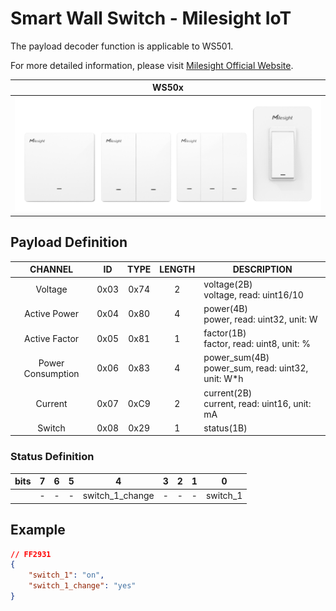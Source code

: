 # Smart Wall Switch - Milesight IoT

The payload decoder function is applicable to WS501.

For more detailed information, please visit [Milesight Official Website](https://www.milesight.com/iot/product/lorawan-sensor/ws50x).

|         WS50x          |
| :--------------------: |
| ![WS50x](WS50x_US.png) |

## Payload Definition

|      CHANNEL      |  ID  | TYPE | LENGTH | DESCRIPTION                                           |
| :---------------: | :--: | :--: | :----: | ----------------------------------------------------- |
|      Voltage      | 0x03 | 0x74 |   2    | voltage(2B)<br/>voltage, read: uint16/10              |
|   Active Power    | 0x04 | 0x80 |   4    | power(4B)<br/>power, read: uint32, unit: W            |
|   Active Factor   | 0x05 | 0x81 |   1    | factor(1B)<br/>factor, read: uint8, unit: %           |
| Power Consumption | 0x06 | 0x83 |   4    | power_sum(4B)<br/>power_sum, read: uint32, unit: W\*h |
|      Current      | 0x07 | 0xC9 |   2    | current(2B)<br/>current, read: uint16, unit: mA       |
|      Switch       | 0x08 | 0x29 |   1    | status(1B)                                            |

### Status Definition

| bits |  7  |  6  |  5  |        4        |  3  |  2  |  1  |    0     |
| :--: | :-: | :-: | :-: | :-------------: | :-: | :-: | :-: | :------: |
|      |  -  |  -  |  -  | switch_1_change |  -  |  -  |  -  | switch_1 |

## Example

```json
// FF2931
{
    "switch_1": "on",
    "switch_1_change": "yes"
}
```
